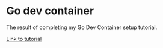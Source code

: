 # Go dev container

The result of completing my Go Dev Container setup tutorial. 

[Link to tutorial](https://mkdrabik.github.io/comp423-course-notes/tutorials/go-setup/)
